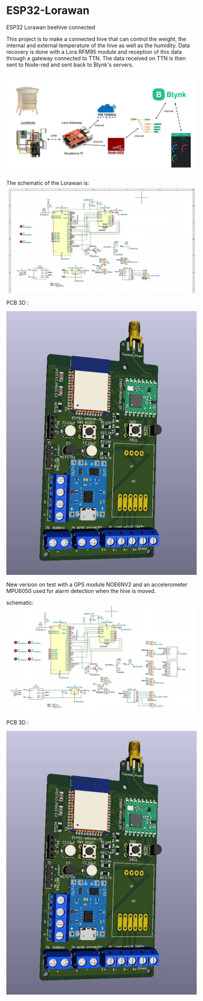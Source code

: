 # ESP32-Lorawan
ESP32 Lorawan beehive connected

This project is to make a connected hive that can control the weight, the internal and external temperature of the hive as well as the humidity. Data recovery is done with a Lora RFM95 module and reception of this data through a gateway connected to TTN. The data received on TTN is then sent to Node-red and sent back to Blynk's servers.


![alt text](https://github.com/Christophe45/ESP32-Lorawan/blob/master/pictures/projet.JPG)

The schematic of the Lorawan is:
![alt text](https://github.com/Christophe45/ESP32-Lorawan/blob/master/pictures/schema1.JPG)

PCB 3D :

![alt text](https://github.com/Christophe45/ESP32-Lorawan/blob/master/pictures/loranode-esp32-V3.jpg)

New version on test with a GPS module NOE6NV2 and an accelerometer MPU6050 used for alarm detection when the hive is moved.

schematic:
![alt text](https://github.com/Christophe45/ESP32-Lorawan/blob/master/pictures/SchemaV3.JPG)

PCB 3D :

![alt text](https://github.com/Christophe45/ESP32-Lorawan/blob/master/pictures/loranode-esp32-V3.jpg)
